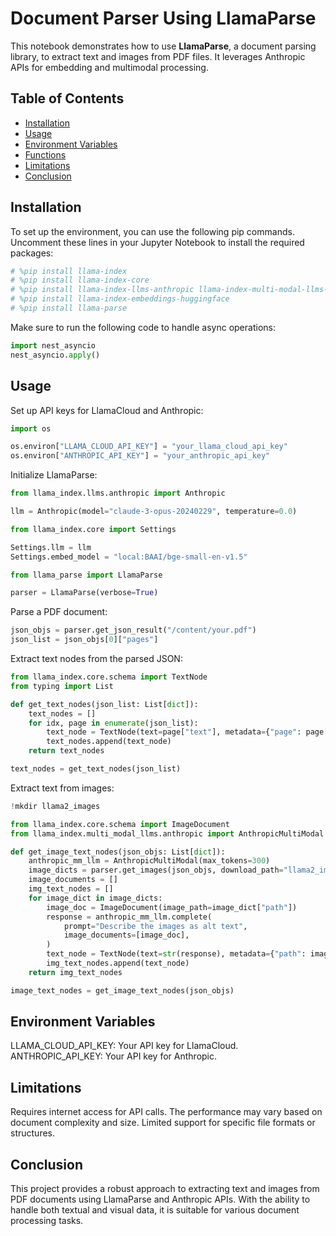 # Document Parser Using LlamaParse

This notebook demonstrates how to use **LlamaParse**, a document parsing library, to extract text and images from PDF files. It leverages Anthropic APIs for embedding and multimodal processing.

## Table of Contents

- [Installation](#installation)
- [Usage](#usage)
- [Environment Variables](#environment-variables)
- [Functions](#functions)
- [Limitations](#limitations)
- [Conclusion](#conclusion)

## Installation

To set up the environment, you can use the following pip commands. Uncomment these lines in your Jupyter Notebook to install the required packages:

```python
# %pip install llama-index
# %pip install llama-index-core
# %pip install llama-index-llms-anthropic llama-index-multi-modal-llms-anthropic
# %pip install llama-index-embeddings-huggingface
# %pip install llama-parse
```
Make sure to run the following code to handle async operations:
```python
import nest_asyncio
nest_asyncio.apply()
```
## Usage
Set up API keys for LlamaCloud and Anthropic:
```python
import os

os.environ["LLAMA_CLOUD_API_KEY"] = "your_llama_cloud_api_key"
os.environ["ANTHROPIC_API_KEY"] = "your_anthropic_api_key"
```
Initialize LlamaParse:
```python
from llama_index.llms.anthropic import Anthropic

llm = Anthropic(model="claude-3-opus-20240229", temperature=0.0)

from llama_index.core import Settings

Settings.llm = llm
Settings.embed_model = "local:BAAI/bge-small-en-v1.5"

from llama_parse import LlamaParse

parser = LlamaParse(verbose=True)
```
Parse a PDF document:
```python
json_objs = parser.get_json_result("/content/your.pdf")
json_list = json_objs[0]["pages"]
```
Extract text nodes from the parsed JSON:
```python
from llama_index.core.schema import TextNode
from typing import List

def get_text_nodes(json_list: List[dict]):
    text_nodes = []
    for idx, page in enumerate(json_list):
        text_node = TextNode(text=page["text"], metadata={"page": page["page"]})
        text_nodes.append(text_node)
    return text_nodes

text_nodes = get_text_nodes(json_list)
```
Extract text from images:
```python
!mkdir llama2_images

from llama_index.core.schema import ImageDocument
from llama_index.multi_modal_llms.anthropic import AnthropicMultiModal

def get_image_text_nodes(json_objs: List[dict]):
    anthropic_mm_llm = AnthropicMultiModal(max_tokens=300)
    image_dicts = parser.get_images(json_objs, download_path="llama2_images")
    image_documents = []
    img_text_nodes = []
    for image_dict in image_dicts:
        image_doc = ImageDocument(image_path=image_dict["path"])
        response = anthropic_mm_llm.complete(
            prompt="Describe the images as alt text",
            image_documents=[image_doc],
        )
        text_node = TextNode(text=str(response), metadata={"path": image_dict["path"]})
        img_text_nodes.append(text_node)
    return img_text_nodes

image_text_nodes = get_image_text_nodes(json_objs)
```
## Environment Variables
LLAMA_CLOUD_API_KEY: Your API key for LlamaCloud.
ANTHROPIC_API_KEY: Your API key for Anthropic.
## Limitations
Requires internet access for API calls.
The performance may vary based on document complexity and size.
Limited support for specific file formats or structures.
## Conclusion
This project provides a robust approach to extracting text and images from PDF documents using LlamaParse and Anthropic APIs. 
With the ability to handle both textual and visual data, it is suitable for various document processing tasks.

